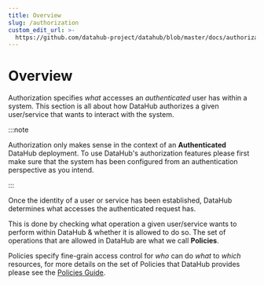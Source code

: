 ```yaml
---
title: Overview
slug: /authorization
custom_edit_url: >-
  https://github.com/datahub-project/datahub/blob/master/docs/authorization/README.md
---
```

# Overview

Authorization specifies _what_ accesses an _authenticated_ user has within a system.
This section is all about how DataHub authorizes a given user/service that wants to interact with the system.

:::note

Authorization only makes sense in the context of an **Authenticated** DataHub deployment. To use DataHub's authorization features
please first make sure that the system has been configured from an authentication perspective as you intend.

:::

Once the identity of a user or service has been established, DataHub determines what accesses the authenticated request has.

This is done by checking what operation a given user/service wants to perform within DataHub & whether it is allowed to do so.
The set of operations that are allowed in DataHub are what we call **Policies**.

Policies specify fine-grain access control for _who_ can do _what_ to _which_ resources, for more details on the set of Policies that DataHub provides please see the [Policies Guide](../authorization/policies.md).
